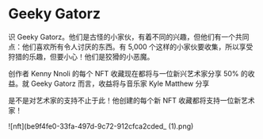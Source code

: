 # Geeky Gatorz

识 Geeky Gatorz。他们是古怪的小家伙，有着不同的兴趣，但他们有一个共同点：他们喜欢所有令人讨厌的东西。有 5,000 个这样的小家伙要收集，所以享受狩猎的乐趣，但要小心！他们是狡猾的小恶魔。

创作者 Kenny Nnoli 的每个 NFT 收藏现在都将与一位新兴艺术家分享 50% 的收益。就 Geeky Gatorz 而言，收益将与音乐家 Kyle Matthew 分享

是不是对艺术家的支持不止于此！他创建的每个新 NFT 收藏都将支持一位新艺术家！

![nft](be9f4fe0-33fa-497d-9c72-912cfca2cded_ (1).png)
